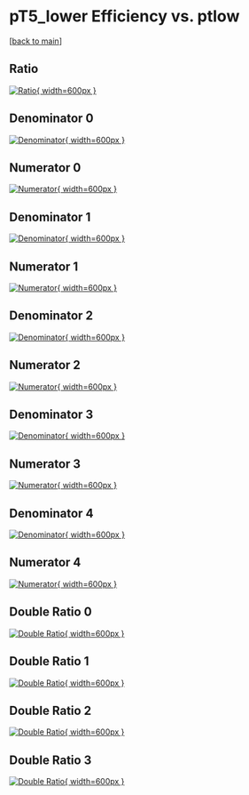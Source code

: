 # pT5_lower Efficiency vs. ptlow

[[back to main](./)]



## Ratio

[![Ratio](../mtv/var/pT5_lower_base_11_-1_eff_ptlow.png){ width=600px }](../mtv/var/pT5_lower_base_11_-1_eff_ptlow.pdf)

## Denominator 0

[![Denominator](../mtv/den/pT5_lower_base_11_-1_eff_ptlow_den0.png){ width=600px }](../mtv/den/pT5_lower_base_11_-1_eff_ptlow_den0.pdf)

## Numerator 0

[![Numerator](../mtv/num/pT5_lower_base_11_-1_eff_ptlow_num0.png){ width=600px }](../mtv/num/pT5_lower_base_11_-1_eff_ptlow_num0.pdf)

## Denominator 1

[![Denominator](../mtv/den/pT5_lower_base_11_-1_eff_ptlow_den1.png){ width=600px }](../mtv/den/pT5_lower_base_11_-1_eff_ptlow_den1.pdf)

## Numerator 1

[![Numerator](../mtv/num/pT5_lower_base_11_-1_eff_ptlow_num1.png){ width=600px }](../mtv/num/pT5_lower_base_11_-1_eff_ptlow_num1.pdf)

## Denominator 2

[![Denominator](../mtv/den/pT5_lower_base_11_-1_eff_ptlow_den2.png){ width=600px }](../mtv/den/pT5_lower_base_11_-1_eff_ptlow_den2.pdf)

## Numerator 2

[![Numerator](../mtv/num/pT5_lower_base_11_-1_eff_ptlow_num2.png){ width=600px }](../mtv/num/pT5_lower_base_11_-1_eff_ptlow_num2.pdf)

## Denominator 3

[![Denominator](../mtv/den/pT5_lower_base_11_-1_eff_ptlow_den3.png){ width=600px }](../mtv/den/pT5_lower_base_11_-1_eff_ptlow_den3.pdf)

## Numerator 3

[![Numerator](../mtv/num/pT5_lower_base_11_-1_eff_ptlow_num3.png){ width=600px }](../mtv/num/pT5_lower_base_11_-1_eff_ptlow_num3.pdf)

## Denominator 4

[![Denominator](../mtv/den/pT5_lower_base_11_-1_eff_ptlow_den4.png){ width=600px }](../mtv/den/pT5_lower_base_11_-1_eff_ptlow_den4.pdf)

## Numerator 4

[![Numerator](../mtv/num/pT5_lower_base_11_-1_eff_ptlow_num4.png){ width=600px }](../mtv/num/pT5_lower_base_11_-1_eff_ptlow_num4.pdf)

## Double Ratio 0

[![Double Ratio](../mtv/ratio/pT5_lower_base_11_-1_eff_ptlow_ratio0.png){ width=600px }](../mtv/ratio/pT5_lower_base_11_-1_eff_ptlow_ratio0.pdf)

## Double Ratio 1

[![Double Ratio](../mtv/ratio/pT5_lower_base_11_-1_eff_ptlow_ratio1.png){ width=600px }](../mtv/ratio/pT5_lower_base_11_-1_eff_ptlow_ratio1.pdf)

## Double Ratio 2

[![Double Ratio](../mtv/ratio/pT5_lower_base_11_-1_eff_ptlow_ratio2.png){ width=600px }](../mtv/ratio/pT5_lower_base_11_-1_eff_ptlow_ratio2.pdf)

## Double Ratio 3

[![Double Ratio](../mtv/ratio/pT5_lower_base_11_-1_eff_ptlow_ratio3.png){ width=600px }](../mtv/ratio/pT5_lower_base_11_-1_eff_ptlow_ratio3.pdf)

